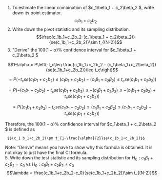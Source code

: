 1. To estimate the linear combination of $c_1\beta_1 + c_2\beta_2 $, write down its point estimator.
  $$c_1 b_1+c_2b_2$$
2. Write down the pivot statistic and its sampling distribution.
   $$\frac{c_1b_1+c_2b_2-(c_1\beta_1 + c_2\beta_2)}{se(c_1b_1+c_2b_2)}\sim t_{(N-2)}$$
3. "Derive" the $100(1-\alpha)\%$ confidence interval for $c_1\beta_1 + c_2\beta_2 $




$$1-\alpha =  P\left(-t_c\leq \frac{c_1b_1+c_2b_2 - (c_1\beta_1+c_2\beta_2)}{se(c_1b_1+c_2b_2)}\leq t_c\right)$$

$$=P\left(-t_c se(c_1b_1+c_2b_2)\leq {(c_1b_1+c_2b_2) - (c_1\beta_1+c_2\beta_2)}\leq t_cse(c_1b_1+c_2b_2)\right)$$

$$=P\left(-(c_1b_1+c_2b_2)-t_c se(c_1b_1+c_2b_2)\leq { - (c_1\beta_1+c_2\beta_2)}\leq -(c_1b_1+c_2b_2)+t_cse(c_1b_1+c_2b_2)\right)$$

$$=P\left((c_1b_1+c_2b_2)-t_c se(c_1b_1+c_2b_2)\leq {  (c_1\beta_1+c_2\beta_2)}\leq (c_1b_1+c_2b_2)-t_cse(c_1b_1+c_2b_2)\right)$$

Therefore, the $100(1-\alpha)\%$ confidence interval for $c_1\beta_1 + c_2\beta_2 $ is defined as 
     
     $$(c_1 b_1+c_2b_2)\pm t_{1-\frac{\alpha}{2}}se(c_1b_1+c_2b_2)$$

  Note: “Derive” means you have to show why this formula is obtained. It is not okay to just have the final CI formula.  
5. Write down the test statistic and its sampling distribution for $H_0: c_1\beta_1 + c_2\beta_2 =c_0$ vs $H_0: c_1\beta_1 + c_2\beta_2 \neq c_0$ 
  $$\lambda = \frac{c_1b_1+c_2b_2-c_0}{se(c_1b_1+c_2b_2)}\sim t_{(N-2)}$$
